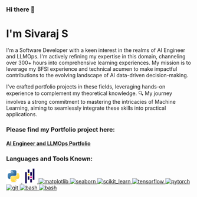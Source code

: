 ### Hi there 👋
<h1 align="left">I'm Sivaraj S </h1> 

 I'm a Software Developer with a keen interest in the realms of AI Engineer and LLMOps. I'm actively refining my expertise in this domain, channeling over 300+ hours into 
 comprehensive learning experiences. My mission is to leverage my BFSI experience and technical acumen to make impactful contributions to the evolving landscape of AI data-driven decision-making.


 
 I've crafted portfolio projects in these fields, leveraging hands-on experience to complement my theoretical knowledge.
 🔍 My journey involves a strong commitment to mastering the intricacies of Machine Learning, aiming to seamlessly integrate these skills into practical applications.

### Please find my Portfolio project here: ###
#### [AI Engineer and LLMOps Portfolio](https://sivaraj-sankar.github.io/sivaraj.github.io/) ##

<h3 align="left">Languages and Tools Known:</h3>
<p align="left"> <a href="https://www.python.org" target="_blank" rel="noreferrer"> <img src="https://raw.githubusercontent.com/devicons/devicon/master/icons/python/python-original.svg" alt="python" width="40" height="40"/> </a> <a href="https://pandas.pydata.org/" target="_blank" rel="noreferrer"> <img src="https://raw.githubusercontent.com/devicons/devicon/2ae2a900d2f041da66e950e4d48052658d850630/icons/pandas/pandas-original.svg" alt="pandas" width="40" height="40"/> </a> <a href="https://matplotlib.org/" target="_blank" rel="noreferrer"> <img src="https://avatars.githubusercontent.com/u/215947?s=200&v=4" alt="matplotlib" width="40" height="40"/> </a> <a href="https://seaborn.pydata.org/" target="_blank" rel="noreferrer"> <img src="https://seaborn.pydata.org/_images/logo-mark-lightbg.svg" alt="seaborn" width="40" height="40"/> </a> <a href="https://scikit-learn.org/" target="_blank" rel="noreferrer"> <img src="https://upload.wikimedia.org/wikipedia/commons/0/05/Scikit_learn_logo_small.svg" alt="scikit_learn" width="40" height="40"/> </a> <a href="https://www.tensorflow.org" target="_blank" rel="noreferrer"> <img src="https://www.vectorlogo.zone/logos/tensorflow/tensorflow-icon.svg" alt="tensorflow" width="40" height="40"/> </a> <a href="https://pytorch.org/" target="_blank" rel="noreferrer"> <img
src="https://www.vectorlogo.zone/logos/pytorch/pytorch-icon.svg" alt="pytorch" width="40" height="40"/> </a> <a href="https://git-scm.com/" target="_blank" rel="noreferrer"> <img src="https://www.vectorlogo.zone/logos/git-scm/git-scm-icon.svg" alt="git" width="40" height="40"/> </a> 
<a href="https://www.gnu.org/software/bash/" target="_blank" rel="noreferrer"> <img src="https://www.vectorlogo.zone/logos/gnu_bash/gnu_bash-icon.svg" alt="bash" width="40" height="40"/> </a>
<a href="https://www.jadsmkbdatalab.nl/wp-content/uploads/2021/07/0_8lD_IU6-m_5Si6RP.png" target="_blank" rel="noreferrer"> <img src="https://www.jadsmkbdatalab.nl/wp-content/uploads/2021/07/0_8lD_IU6-m_5Si6RP.png" alt="bash" width="40" height="40"/> </a> </p>




<!--
**Sivaraj-Sankar/Sivaraj-Sankar** is a ✨ _special_ ✨ repository because its `README.md` (this file) appears on your GitHub profile.

Here are some ideas to get you started:

- 🔭 I’m currently working on ...
- 🌱 I’m currently learning ...
- 👯 I’m looking to collaborate on ...
- 🤔 I’m looking for help with ...
- 💬 Ask me about ...
- 📫 How to reach me: ...
- 😄 Pronouns: ...
- ⚡ Fun fact: ...
-->
